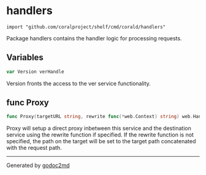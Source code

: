 
# handlers
    import "github.com/coralproject/shelf/cmd/corald/handlers"

Package handlers contains the handler logic for processing requests.





## Variables
``` go
var Version verHandle
```
Version fronts the access to the ver service functionality.


## func Proxy
``` go
func Proxy(targetURL string, rewrite func(*web.Context) string) web.Handler
```
Proxy will setup a direct proxy inbetween this service and the destination
service using the rewrite function if specified. If the rewrite function is
not specified, the path on the target will be set to the target path
concatenated with the request path.









- - -
Generated by [godoc2md](http://godoc.org/github.com/davecheney/godoc2md)